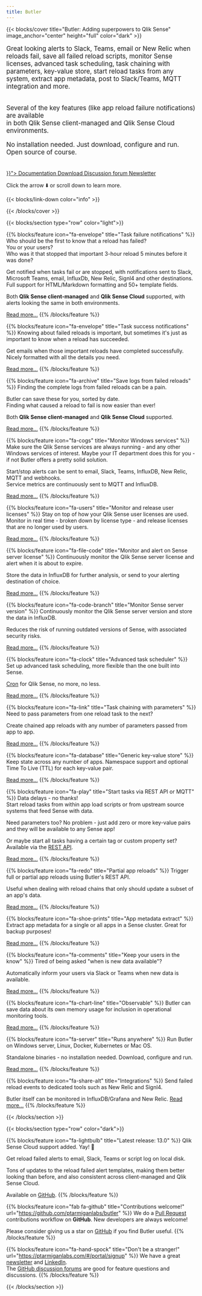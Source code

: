 ```yaml
---
title: Butler
---
```


{{< blocks/cover title="Butler: Adding superpowers to Qlik Sense" image_anchor="center" height="full" color="dark" >}}
<div class="mx-auto">
 <p class="lead mt-5" style="font-size: 120%" ">
  Great looking alerts to Slack, Teams, email or New Relic when reloads fail, save all failed reload scripts, monitor Sense licenses, advanced task scheduling, task chaining with parameters, key-value store, start reload tasks from any system, extract app metadata, post to Slack/Teams, MQTT integration and more.<br><br>
 </p>

 <p style="font-size: 120%" ">
  Several of the key features (like app reload failure notifications) are available <br>in both Qlik Sense client-managed and Qlik Sense Cloud environments.
  <br>
 </p>

 <p style="font-size: 120%" ">
  No installation needed. Just download, configure and run.<br>
  Open source of course.<br><br>
 </p>
 <a class="btn btn-lg btn-primary mr-3 mb-4" href="{{< relref "/docs" >}}">
  Documentation <i class="fas fa-arrow-alt-circle-right ml-2"></i>
 </a>
 <a class="btn btn-lg btn-secondary mr-3 mb-4" href="https://github.com/ptarmiganlabs/butler/releases">
  Download <i class="fab fa-github ml-2 "></i>
 </a>
 <a class="btn btn-lg btn-dark mr-3 mb-4" href="https://github.com/ptarmiganlabs/butler/discussions" target="_blank">
  Discussion forum<i class="fa fa-comments ml-2 "></i>
 </a>
 <a class="btn btn-lg btn-success mr-3 mb-4" href="https://ptarmiganlabs.com/#/portal/signup" target="_blank">
  Newsletter <i class="fa fa-envelope ml-2 "></i>
 </a>
 <p class="lead mt-5">
  Click the arrow ⬇️ or scroll down to learn more.
 </p>
 <div class="mx-auto mt-5">
  {{< blocks/link-down color="info" >}}
 </div>

{{< /blocks/cover >}}


{{< blocks/section type="row" color="light">}}

{{% blocks/feature icon="fa-envelope" title="Task failure notifications" %}}
Who should be the first to know that a reload has failed?  
You or your users?  
Who was it that stopped that important 3-hour reload 5 minutes before it was done?

Get notified when tasks fail or are stopped, with notifications sent to Slack, Microsoft Teams, email, InfluxDb, New Relic, Signl4 and other destinations.  
Full support for HTML/Markdown formatting and 50+ template fields.

Both **Qlik Sense client-managed** and **Qlik Sense Cloud** supported, with alerts looking the same in both environments.

[Read more...](/docs/concepts/failed-reloads/)
{{% /blocks/feature %}}


{{% blocks/feature icon="fa-envelope" title="Task success notifications" %}}
Knowing about failed reloads is important, but sometimes it's just as important to know when a reload has succeeded.

Get emails when those important reloads have completed successfully.
Nicely formatted with all the details you need.

[Read more...](/docs/concepts/failed-reloads/) 
{{% /blocks/feature %}}


{{% blocks/feature icon="fa-archive" title="Save logs from failed reloads" %}}
Finding the complete logs from failed reloads can be a pain.

Butler can save these for you, sorted by date.  
Finding what caused a reload to fail is now easier than ever!

Both **Qlik Sense client-managed** and **Qlik Sense Cloud** supported.

[Read more...](/docs/concepts/failed-reloads/) 
{{% /blocks/feature %}}


{{% blocks/feature icon="fa-cogs" title="Monitor Windows services" %}}
Make sure the Qlik Sense services are always running - and any other Windows services of interest.
Maybe your IT department does this for you - if not Butler offers a pretty solid solution.

Start/stop alerts can be sent to email, Slack, Teams, InfluxDB, New Relic, MQTT and webhooks.  
Service metrics are continuously sent to MQTT and InfluxDB. 

[Read more...](/docs/getting-started/setup/windows-service-monitor/) 
{{% /blocks/feature %}}


{{% blocks/feature icon="fa-users" title="Monitor and release user licenses" %}}
Stay on top of how your Qlik Sense user licenses are used.
Monitor in real time - broken down by license type - and release licenses that are no longer used by users.

[Read more...](/docs/concepts/qlik-sense-access-licenses/)
{{% /blocks/feature %}}




{{% blocks/feature icon="fa-file-code" title="Monitor and alert on Sense server license" %}}
Continuously monitor the Qlik Sense server license and alert when it is about to expire.

Store the data in InfluxDB for further analysis, or send to your alerting destination of choice.

[Read more...](/docs/concepts/qlik-sense-server-license/)
{{% /blocks/feature %}}


{{% blocks/feature icon="fa-code-branch" title="Monitor Sense server version" %}}
Continuously monitor the Qlik Sense server version and store the data in InfluxDB.

Reduces the risk of running outdated versions of Sense, with associated security risks.

[Read more...](/docs/concepts/qlik-sense-server-version/)
{{% /blocks/feature %}}




{{% blocks/feature icon="fa-clock" title="Advanced task scheduler" %}}
Set up advanced task scheduling, more flexible than the one built into Sense.

[Cron](https://crontab.guru) for Qlik Sense, no more, no less.

[Read more...](/docs/concepts/scheduler/) 
{{% /blocks/feature %}}



{{% blocks/feature icon="fa-link" title="Task chaining with parameters" %}}
Need to pass parameters from one reload task to the next?

Create chained app reloads with any number of parameters passed from app to app.

[Read more...](/docs/examples/reload-chaining/) 
{{% /blocks/feature %}}



{{% blocks/feature icon="fa-database" title="Generic key-value store" %}}
Keep state across any number of apps. Namespace support and optional Time To Live (TTL) for each key-value pair.

[Read more...](/docs/concepts/key-value/) 
{{% /blocks/feature %}}



{{% blocks/feature icon="fa-play" title="Start tasks via REST API or MQTT" %}}
Data delays - no thanks!  
Start reload tasks from within app load scripts or from upstream source systems that feed Sense with data.

Need parameters too? No problem - just add zero or more key-value pairs and they will be available to any Sense app!

Or maybe start all tasks having a certain tag or custom property set? Available via the [REST API](/docs/reference/rest-api-1/).

[Read more...](/docs/examples/start-task/start-task-from-rest/) 
{{% /blocks/feature %}}


{{% blocks/feature icon="fa-redo" title="Partial app reloads" %}}
Trigger full or partial app reloads using Butler's REST API.

Useful when dealing with reload chains that only should update a subset of an app's data.

[Read more...](/docs/examples/sense-demo-apps/partial-loads/) 
{{% /blocks/feature %}}


{{% blocks/feature icon="fa-shoe-prints" title="App metadata extract" %}}
Extract app metadata for a single or all apps in a Sense cluster.
Great for backup purposes!

[Read more...](/docs/reference/rest-api-1/?operationsSorter=alpha) 
{{% /blocks/feature %}}


{{% blocks/feature icon="fa-comments" title="Keep your users in the know" %}}
Tired of being asked "when is new data available"?

Automatically inform your users via Slack or Teams when new data is available.

[Read more...](/docs/examples/sense-demo-apps/post-to-slack/) 
{{% /blocks/feature %}}



{{% blocks/feature icon="fa-chart-line" title="Observable" %}}
Butler can save data about its own memory usage for inclusion in operational monitoring tools.

[Read more...](/docs/examples/monitoring-butler/) 
{{% /blocks/feature %}}


{{% blocks/feature icon="fa-server" title="Runs anywhere" %}}
Run Butler on Windows server, Linux, Docker, Kubernetes or Mac OS.

Standalone binaries - no installation needed. Download, configure and run.

[Read more...](/docs/getting-started/) 
{{% /blocks/feature %}}

{{% blocks/feature icon="fa-share-alt" title="Integrations" %}}
Send failed reload events to dedicated tools such as New Relic and Signl4. 

Butler itself can be monitored in InfluxDB/Grafana and New Relic.
[Read more...](/docs/getting-started/) 
{{% /blocks/feature %}}

{{< /blocks/section >}}






{{< blocks/section type="row" color="dark">}}

{{% blocks/feature icon="fa-lightbulb" title="Latest release: 13.0" %}}
Qlik Sense Cloud support added. Yay! 🎉

Get reload failed alerts to email, Slack, Teams or script log on local disk.

Tons of updates to the reload failed alert templates, making them better looking than before, and also consistent across client-managed and Qlik Sense Cloud.

Available on [GitHub](https://github.com/ptarmiganlabs/butler/releases).
{{% /blocks/feature %}}


{{% blocks/feature icon="fab fa-github" title="Contributions welcome!"  url="https://github.com/ptarmiganlabs/butler" %}}
We do a [Pull Request](https://github.com/ptarmiganlabs/butler/pulls) contributions workflow on **GitHub**. New developers are always welcome!

Please consider giving us a star on [GitHub](https://github.com/ptarmiganlabs/butler) if you find Butler useful.
{{% /blocks/feature %}}


{{% blocks/feature icon="fa-hand-spock" title="Don't be a stranger!" url="https://ptarmiganlabs.com/#/portal/signup" %}}
We have a great [newsletter](https://ptarmiganlabs.com/#/portal/signup) and [LinkedIn](https://www.linkedin.com/in/gorsan).  
The [GitHub discussion forums](https://github.com/ptarmiganlabs/butler/discussions) are good for feature questions and discussions.
{{% /blocks/feature %}}


{{< /blocks/section >}}




